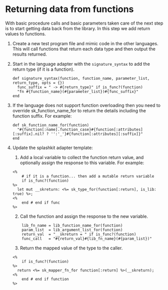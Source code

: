 # Returning data from functions

With basic procedure calls and basic parameters taken care of the next step is to start getting data back from the library. In this step we add return values to functions.

1. Create a new test program file and mimic code in the other languages. This will call functions that return each data type and then output the results returned.
1. Start in the language adapter with the `signature_syntax` to add the return type (if it is a function).
   
    ```[ruby]
    def signature_syntax(function, function_name, parameter_list, return_type, opts = {})
      func_suffix = " -> #{return_type}" if is_func?(function)
      "fn #{function_name}(#{parameter_list})#{func_suffix}"
    end
    ```

1. If the language does not support function overloading then you need to override sk_function_name_for to return the details including the function suffix. For example:

    ```[ruby]
    def sk_function_name_for(function)
      "#{function[:name].function_case}#{function[:attributes][:suffix].nil? ? '':'_'}#{function[:attributes][:suffix]}"
    end
    ```

2. Update the splashkit adapter template:

   1. Add a local variable to collect the function return value, and optionally assign the response to this variable. For example:

    ```[ruby]
    <%
        # if it is a function... then add a mutable return variable
        if is_func?(function)
    %>
      let mut __skreturn: <%= sk_type_for(function[:return], is_lib: true) %>;
    <%
        end # end if func
    %>
    ```

   2. Call the function and assign the response to the new variable.

    ```[ruby]
        lib_fn_name = lib_function_name_for(function)
        param_list  = lib_argument_list_for(function)
        return_val  = "__skreturn = " if is_func?(function)
        func_call   = "#{return_val}#{lib_fn_name}(#{param_list})"
    ```

   3. Return the mapped value of the type to the caller.

    ```[ruby]
    <%
        if is_func?(function)
    %>
      return <%= sk_mapper_fn_for function[:return] %>(__skreturn);
    <%
        end # end if function
    %>
    ```

